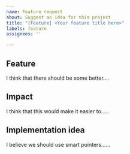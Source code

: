 ```yaml
---
name: Feature request
about: Suggest an idea for this project
title: "[Feature] <Your feature title here>"
labels: feature
assignees: ''

---
```


<!-- What feature do you think should be implemented? -->
## Feature
I think that there should be some better....

<!-- How would this help our users? -->
## Impact
I think that this would make it easier to.....

<!-- Implementation ideas/write "None" if unsure -->
## Implementation idea
I believe we should use smart pointers......
